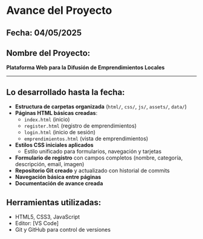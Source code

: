# Avance del Proyecto

## Fecha: 04/05/2025

## Nombre del Proyecto:
**Plataforma Web para la Difusión de Emprendimientos Locales**

---

## Lo desarrollado hasta la fecha:

- **Estructura de carpetas organizada** (`html/`, `css/`, `js/`, `assets/`, `data/`)
- **Páginas HTML básicas creadas**:
  - `index.html` (inicio)
  - `register.html` (registro de emprendimientos)
  - `login.html` (inicio de sesión)
  - `emprendimientos.html` (vista de emprendimientos)
- **Estilos CSS iniciales aplicados**
  - Estilo unificado para formularios, navegación y tarjetas
- **Formulario de registro** con campos completos (nombre, categoría, descripción, email, imagen)
- **Repositorio Git creado** y actualizado con historial de commits
- **Navegación básica entre páginas**
- **Documentación de avance creada**

## Herramientas utilizadas:

- HTML5, CSS3, JavaScript
- Editor: [VS Code]
- Git y GitHub para control de versiones

